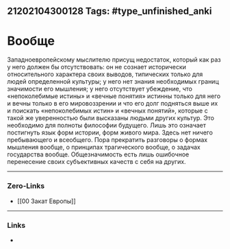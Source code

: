 21202104300128
Tags: #type_unfinished_anki 
---
# Вообще

Западноевропейскому мыслителю присущ недостаток, который как раз у него должен бы отсутствовать: он не сознает исторически относительного характера своих выводов, типических только для людей определенной культуры; у него нет знания необходимых границ значимости его мышления; у него отсутствует убеждение, что «непоколебимые истины» и «вечные понятия» истинны только для него и вечны только в его мировоззрении и что его долг подняться выше их и поискать «непоколебимых истин» и «вечных понятий», которые с такой же уверенностью были высказаны людьми других культур. Это необходимо для полноты философии будущего. Лишь это означает постигнуть язык форм истории, форм живого мира. Здесь нет ничего пребывающего и всеобщего. Пора прекратить разговоры о формах мышления вообще, о принципах трагического вообще, о задачах государства вообще. Общезначимость есть лишь ошибочное перенесение своих субъективных качеств с себя на других.

---
### Zero-Links
- [[00 Закат Европы]]
---
### Links
-